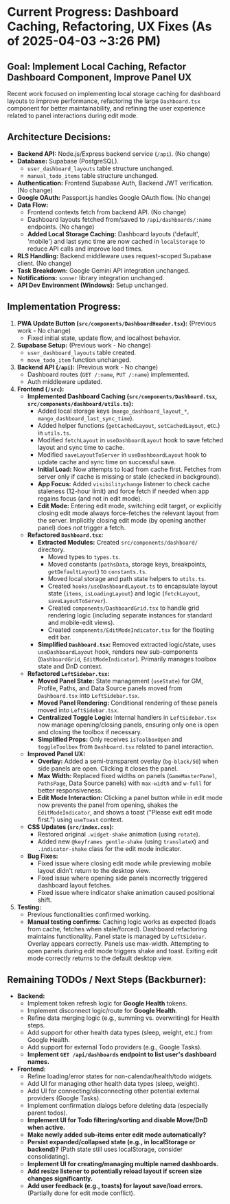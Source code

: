 # Current Progress: Dashboard Caching, Refactoring, UX Fixes (As of 2025-04-03 ~3:26 PM)

## Goal: Implement Local Caching, Refactor Dashboard Component, Improve Panel UX

Recent work focused on implementing local storage caching for dashboard layouts to improve performance, refactoring the large `Dashboard.tsx` component for better maintainability, and refining the user experience related to panel interactions during edit mode.

## Architecture Decisions:

- **Backend API:** Node.js/Express backend service (`/api`). (No change)
- **Database:** Supabase (PostgreSQL).
  - `user_dashboard_layouts` table structure unchanged.
  - `manual_todo_items` table structure unchanged.
- **Authentication:** Frontend Supabase Auth, Backend JWT verification. (No change)
- **Google OAuth:** Passport.js handles Google OAuth flow. (No change)
- **Data Flow:**
  - Frontend contexts fetch from backend API. (No change)
  - Dashboard layouts fetched from/saved to `/api/dashboards/:name` endpoints. (No change)
  - **Added Local Storage Caching:** Dashboard layouts ('default', 'mobile') and last sync time are now cached in `localStorage` to reduce API calls and improve load times.
- **RLS Handling:** Backend middleware uses request-scoped Supabase client. (No change)
- **Task Breakdown:** Google Gemini API integration unchanged.
- **Notifications:** `sonner` library integration unchanged.
- **API Dev Environment (Windows):** Setup unchanged.

## Implementation Progress:

1.  **PWA Update Button (`src/components/DashboardHeader.tsx`):** (Previous work - No change)
    - Fixed initial state, update flow, and localhost behavior.
2.  **Supabase Setup:** (Previous work - No change)
    - `user_dashboard_layouts` table created.
    - `move_todo_item` function unchanged.
3.  **Backend API (`/api`):** (Previous work - No change)
    - Dashboard routes (`GET /:name`, `PUT /:name`) implemented.
    - Auth middleware updated.
4.  **Frontend (`/src`):**
    - **Implemented Dashboard Caching (`src/components/Dashboard.tsx`, `src/components/dashboard/utils.ts`):**
      - Added local storage keys (`mango_dashboard_layout_*`, `mango_dashboard_last_sync_time`).
      - Added helper functions (`getCachedLayout`, `setCachedLayout`, etc.) in `utils.ts`.
      - Modified `fetchLayout` in `useDashboardLayout` hook to save fetched layout and sync time to cache.
      - Modified `saveLayoutToServer` in `useDashboardLayout` hook to update cache and sync time on successful save.
      - **Initial Load:** Now attempts to load from cache first. Fetches from server only if cache is missing or stale (checked in background).
      - **App Focus:** Added `visibilitychange` listener to check cache staleness (12-hour limit) and force fetch if needed when app regains focus (and not in edit mode).
      - **Edit Mode:** Entering edit mode, switching edit target, or explicitly closing edit mode always force-fetches the relevant layout from the server. Implicitly closing edit mode (by opening another panel) does _not_ trigger a fetch.
    - **Refactored `Dashboard.tsx`:**
      - **Extracted Modules:** Created `src/components/dashboard/` directory.
        - Moved types to `types.ts`.
        - Moved constants (`pathsData`, storage keys, breakpoints, `getDefaultLayout`) to `constants.ts`.
        - Moved local storage and path state helpers to `utils.ts`.
        - Created `hooks/useDashboardLayout.ts` to encapsulate layout state (`items`, `isLoadingLayout`) and logic (`fetchLayout`, `saveLayoutToServer`).
        - Created `components/DashboardGrid.tsx` to handle grid rendering logic (including separate instances for standard and mobile-edit views).
        - Created `components/EditModeIndicator.tsx` for the floating edit bar.
      - **Simplified `Dashboard.tsx`:** Removed extracted logic/state, uses `useDashboardLayout` hook, renders new sub-components (`DashboardGrid`, `EditModeIndicator`). Primarily manages toolbox state and DnD context.
    - **Refactored `LeftSidebar.tsx`:**
      - **Moved Panel State:** State management (`useState`) for GM, Profile, Paths, and Data Source panels moved from `Dashboard.tsx` into `LeftSidebar.tsx`.
      - **Moved Panel Rendering:** Conditional rendering of these panels moved into `LeftSidebar.tsx`.
      - **Centralized Toggle Logic:** Internal handlers in `LeftSidebar.tsx` now manage opening/closing panels, ensuring only one is open and closing the toolbox if necessary.
      - **Simplified Props:** Only receives `isToolboxOpen` and `toggleToolbox` from `Dashboard.tsx` related to panel interaction.
    - **Improved Panel UX:**
      - **Overlay:** Added a semi-transparent overlay (`bg-black/50`) when side panels are open. Clicking it closes the panel.
      - **Max Width:** Replaced fixed widths on panels (`GameMasterPanel`, `PathsPage`, Data Source panels) with `max-width` and `w-full` for better responsiveness.
      - **Edit Mode Interaction:** Clicking a panel button while in edit mode now prevents the panel from opening, shakes the `EditModeIndicator`, and shows a toast ("Please exit edit mode first.") using `useToast` context.
    - **CSS Updates (`src/index.css`):**
      - Restored original `.widget-shake` animation (using `rotate`).
      - Added new `@keyframes gentle-shake` (using `translateX`) and `.indicator-shake` class for the edit mode indicator.
    - **Bug Fixes:**
      - Fixed issue where closing edit mode while previewing mobile layout didn't return to the desktop view.
      - Fixed issue where opening side panels incorrectly triggered dashboard layout fetches.
      - Fixed issue where indicator shake animation caused positional shift.
5.  **Testing:**
    - Previous functionalities confirmed working.
    - **Manual testing confirms:** Caching logic works as expected (loads from cache, fetches when stale/forced). Dashboard refactoring maintains functionality. Panel state is managed by `LeftSidebar`. Overlay appears correctly. Panels use max-width. Attempting to open panels during edit mode triggers shake and toast. Exiting edit mode correctly returns to the default desktop view.

## Remaining TODOs / Next Steps (Backburner):

- **Backend:**
  - Implement token refresh logic for **Google Health** tokens.
  - Implement disconnect logic/route for **Google Health**.
  - Refine data merging logic (e.g., summing vs. overwriting) for Health steps.
  - Add support for other health data types (sleep, weight, etc.) from Google Health.
  - Add support for external Todo providers (e.g., Google Tasks).
  - **Implement `GET /api/dashboards` endpoint to list user's dashboard names.**
- **Frontend:**
  - Refine loading/error states for non-calendar/health/todo widgets.
  - Add UI for managing other health data types (sleep, weight).
  - Add UI for connecting/disconnecting other potential external providers (Google Tasks).
  - Implement confirmation dialogs before deleting data (especially parent todos).
  - **Implement UI for Todo filtering/sorting and disable Move/DnD when active.**
  - **Make newly added sub-items enter edit mode automatically?**
  - **Persist expanded/collapsed state (e.g., in localStorage or backend)?** (Path state still uses localStorage, consider consolidating).
  - **Implement UI for creating/managing multiple named dashboards.**
  - **Add resize listener to potentially reload layout if screen size changes significantly.**
  - **Add user feedback (e.g., toasts) for layout save/load errors.** (Partially done for edit mode conflict).
